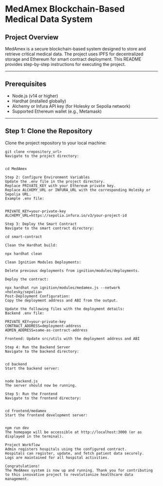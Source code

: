 # **MedAmex Blockchain-Based Medical Data System**

## **Project Overview**
MedAmex is a secure blockchain-based system designed to store and retrieve critical medical data. The project uses IPFS for decentralized storage and Ethereum for smart contract deployment. This README provides step-by-step instructions for executing the project.

---

## **Prerequisites**
- Node.js (v14 or higher)
- Hardhat (installed globally)
- Alchemy or Infura API key (for Holesky or Sepolia network)
- Supported Ethereum wallet (e.g., Metamask)

---

## **Step 1: Clone the Repository**
Clone the project repository to your local machine:
```
git clone <repository_url>
Navigate to the project directory:


cd MedAmex

Step 2: Configure Environment Variables
Update the .env file in the project directory.
Replace PRIVATE_KEY with your Ethereum private key.
Replace ALCHEMY_URL or INFURA_URL with the corresponding Holesky or Sepolia URL.
Example .env file:


PRIVATE_KEY=your-private-key
ALCHEMY_URL=https://sepolia.infura.io/v3/your-project-id

Step 3: Deploy the Smart Contract
Navigate to the smart contract directory:

cd smart-contract

Clean the Hardhat build:

npx hardhat clean

Clean Ignition Modules Deployments:

Delete previous deployments from ignition/modules/deployments.

Deploy the contract:

npx hardhat run ignition/modules/medamex.js --network <holesky/sepolia>
Post-Deployment Configuration:
Copy the deployment address and ABI from the output.

Update the following files with the deployment details:
Backend .env file:

PRIVATE_KEY=your-private-key
CONTRACT_ADDRESS=deployment-address
ADMIN_ADDRESS=same-as-contract-address

Frontend: Update src/utils with the deployment address and ABI

Step 4: Run the Backend Server
Navigate to the backend directory:


cd backend
Start the backend server:


node backend.js
The server should now be running.

Step 5: Run the Frontend
Navigate to the frontend directory:


cd frontend/medamex
Start the frontend development server:


npm run dev
The homepage will be accessible at http://localhost:3000 (or as displayed in the terminal).

Project Workflow
Admin registers hospitals using the configured contract.
Hospitals can register, update, and fetch patient data securely.
Logs are maintained for all hospital activities.

Congratulations!
The MedAmex system is now up and running. Thank you for contributing to this innovative project to revolutionize healthcare data management.
